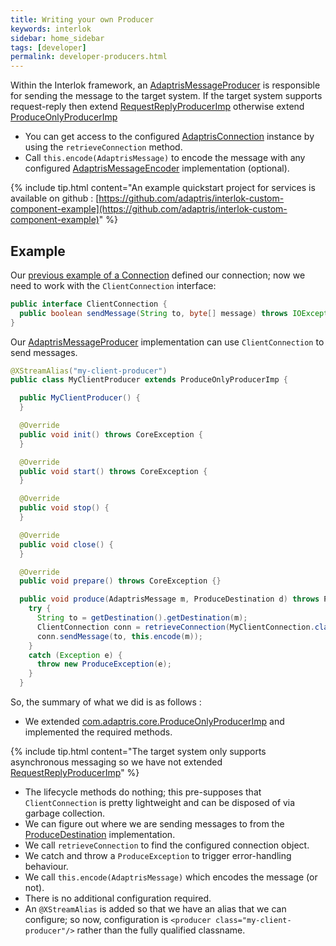 ```yaml
---
title: Writing your own Producer
keywords: interlok
sidebar: home_sidebar
tags: [developer]
permalink: developer-producers.html
---
```



Within the Interlok framework, an [AdaptrisMessageProducer][] is responsible for sending the message to the target system. If the target system supports request-reply then extend [RequestReplyProducerImp][] otherwise extend [ProduceOnlyProducerImp][]

- You can get access to the configured [AdaptrisConnection][] instance by using the `retrieveConnection` method.
- Call `this.encode(AdaptrisMessage)` to encode the message with any configured [AdaptrisMessageEncoder][] implementation (optional).

{% include tip.html content="An example quickstart project for services is available on github : [https://github.com/adaptris/interlok-custom-component-example](https://github.com/adaptris/interlok-custom-component-example)" %}


## Example ##

Our [previous example of a Connection](developer-connections.html) defined our connection; now we need to work with the `ClientConnection` interface:

```java
public interface ClientConnection {
  public boolean sendMessage(String to, byte[] message) throws IOException;
}
```


Our [AdaptrisMessageProducer][] implementation can use `ClientConnection` to send messages.


```java
@XStreamAlias("my-client-producer")
public class MyClientProducer extends ProduceOnlyProducerImp {

  public MyClientProducer() {
  }

  @Override
  public void init() throws CoreException {
  }

  @Override
  public void start() throws CoreException {
  }

  @Override
  public void stop() {
  }

  @Override
  public void close() {
  }

  @Override
  public void prepare() throws CoreException {}

  public void produce(AdaptrisMessage m, ProduceDestination d) throws ProduceException {
    try {
      String to = getDestination().getDestination(m);
      ClientConnection conn = retrieveConnection(MyClientConnection.class).createConnection();
      conn.sendMessage(to, this.encode(m));
    }
    catch (Exception e) {
      throw new ProduceException(e);
    }
  }
```

So, the summary of what we did is as follows :

- We extended [com.adaptris.core.ProduceOnlyProducerImp][ProduceOnlyProducerImp] and implemented the required methods.

{% include tip.html content="The target system only supports asynchronous messaging so we have not extended [RequestReplyProducerImp][]" %}

- The lifecycle methods do nothing; this pre-supposes that `ClientConnection` is pretty lightweight and can be disposed of via garbage collection.
- We can figure out where we are sending messages to from the [ProduceDestination][] implementation.
- We call `retrieveConnection` to find the configured connection object.
- We catch and throw a `ProduceException` to trigger error-handling behaviour.
- We call `this.encode(AdaptrisMessage)` which encodes the message (or not).
- There is no additional configuration required.
- An `@XStreamAlias` is added so that we have an alias that we can configure; so now, configuration is `<producer class="my-client-producer"/>` rather than the fully qualified classname.



[AdaptrisMessageProducer]: https://nexus.adaptris.net/nexus/content/sites/javadocs/com/adaptris/interlok-core/3.9-SNAPSHOT/com/adaptris/core/AdaptrisMessageProducer.html
[AdaptrisMessageConsumer]: https://nexus.adaptris.net/nexus/content/sites/javadocs/com/adaptris/interlok-core/3.9-SNAPSHOT/com/adaptris/core/AdaptrisMessageConsumer.html
[AdaptrisConnection]: https://nexus.adaptris.net/nexus/content/sites/javadocs/com/adaptris/interlok-core/3.9-SNAPSHOT/com/adaptris/core/AdaptrisConnection.html
[AdaptrisConnectionImp]: https://nexus.adaptris.net/nexus/content/sites/javadocs/com/adaptris/interlok-core/3.9-SNAPSHOT/com/adaptris/core/AdaptrisConnectionImp.html
[AdaptrisMessageEncoder]: https://nexus.adaptris.net/nexus/content/sites/javadocs/com/adaptris/interlok-core/3.9-SNAPSHOT/com/adaptris/core/AdaptrisMessageEncoder.html
[ProduceOnlyProducerImp]: https://nexus.adaptris.net/nexus/content/sites/javadocs/com/adaptris/interlok-core/3.9-SNAPSHOT/com/adaptris/core/ProduceOnlyProducerImp.html
[RequestReplyProducerImp]: https://nexus.adaptris.net/nexus/content/sites/javadocs/com/adaptris/interlok-core/3.9-SNAPSHOT/com/adaptris/core/RequestReplyProducerImp.html
[ProduceDestination]: https://nexus.adaptris.net/nexus/content/sites/javadocs/com/adaptris/interlok-core/3.9-SNAPSHOT/com/adaptris/core/ProduceDestination.html